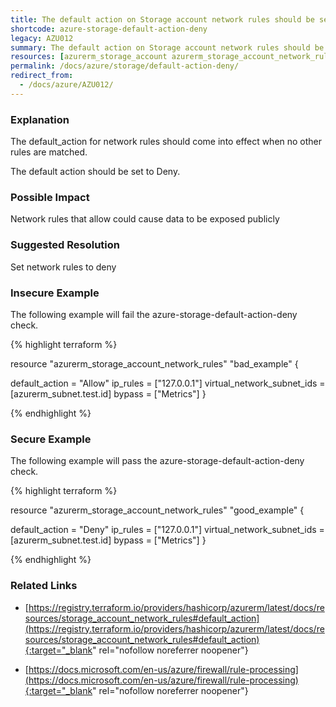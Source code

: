 ```yaml
---
title: The default action on Storage account network rules should be set to deny
shortcode: azure-storage-default-action-deny
legacy: AZU012
summary: The default action on Storage account network rules should be set to deny 
resources: [azurerm_storage_account azurerm_storage_account_network_rules] 
permalink: /docs/azure/storage/default-action-deny/
redirect_from: 
  - /docs/azure/AZU012/
---
```


### Explanation


The default_action for network rules should come into effect when no other rules are matched.

The default action should be set to Deny.


### Possible Impact
Network rules that allow could cause data to be exposed publicly

### Suggested Resolution
Set network rules to deny


### Insecure Example

The following example will fail the azure-storage-default-action-deny check.

{% highlight terraform %}

resource "azurerm_storage_account_network_rules" "bad_example" {
  
  default_action             = "Allow"
  ip_rules                   = ["127.0.0.1"]
  virtual_network_subnet_ids = [azurerm_subnet.test.id]
  bypass                     = ["Metrics"]
}

{% endhighlight %}



### Secure Example

The following example will pass the azure-storage-default-action-deny check.

{% highlight terraform %}

resource "azurerm_storage_account_network_rules" "good_example" {
  
  default_action             = "Deny"
  ip_rules                   = ["127.0.0.1"]
  virtual_network_subnet_ids = [azurerm_subnet.test.id]
  bypass                     = ["Metrics"]
}

{% endhighlight %}



### Related Links


- [https://registry.terraform.io/providers/hashicorp/azurerm/latest/docs/resources/storage_account_network_rules#default_action](https://registry.terraform.io/providers/hashicorp/azurerm/latest/docs/resources/storage_account_network_rules#default_action){:target="_blank" rel="nofollow noreferrer noopener"}

- [https://docs.microsoft.com/en-us/azure/firewall/rule-processing](https://docs.microsoft.com/en-us/azure/firewall/rule-processing){:target="_blank" rel="nofollow noreferrer noopener"}


